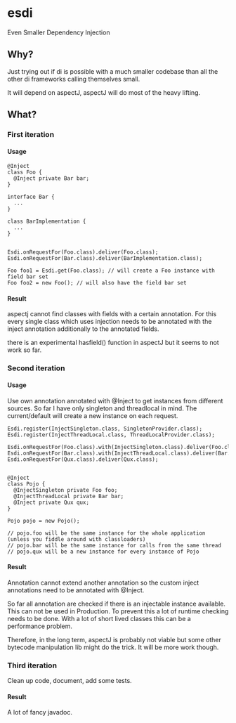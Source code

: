 esdi
====
Even Smaller Dependency Injection

Why?
----

Just trying out if di is possible with a much smaller codebase than all the other di frameworks calling themselves small.

It will depend on aspectJ, aspectJ will do most of the heavy lifting.


What?
-----

### First iteration

#### Usage
    
    @Inject
    class Foo {
      @Inject private Bar bar;
    }

    interface Bar {
      ...
    }

    class BarImplementation {
      ...
    }

    
    Esdi.onRequestFor(Foo.class).deliver(Foo.class); 
    Esdi.onRequestFor(Bar.class).deliver(BarImplementation.class);

    Foo foo1 = Esdi.get(Foo.class); // will create a Foo instance with field bar set
    Foo foo2 = new Foo(); // will also have the field bar set
    
#### Result

aspectj cannot find classes with fields with a certain annotation. For this every single class which uses injection
needs to be annotated with the inject annotation additionally to the annotated fields.

there is an experimental hasfield() function in aspectJ but it seems to not work so far.


### Second iteration

#### Usage

Use own annotation annotated with @Inject to get instances from different sources.
So far I have only singleton and threadlocal in mind. The current/default will create a new instance on each request.
    
    Esdi.register(InjectSingleton.class, SingletonProvider.class);
    Esdi.register(InjectThreadLocal.class, ThreadLocalProvider.class);
    
    Esdi.onRequestFor(Foo.class).with(InjectSingleton.class).deliver(Foo.class);
    Esdi.onRequestFor(Bar.class).with(InjectThreadLocal.class).deliver(Bar.class);
    Esdi.onRequestFor(Qux.class).deliver(Qux.class);
    
    
    @Inject
    class Pojo {
      @InjectSingleton private Foo foo;
      @InjectThreadLocal private Bar bar;
      @Inject private Qux qux;
    }
    
    Pojo pojo = new Pojo();
    
    // pojo.foo will be the same instance for the whole application (unless you fiddle around with classloaders)
    // pojo.bar will be the same instance for calls from the same thread
    // pojo.qux will be a new instance for every instance of Pojo
    
#### Result

Annotation cannot extend another annotation so the custom inject annotations need to be annotated with @Inject.

So far all annotation are checked if there is an injectable instance available. This can not be used in Production. To
prevent this a lot of runtime checking needs to be done. With a lot of short lived classes this can be a performance
problem.

Therefore, in the long term, aspectJ is probably not viable but some other bytecode manipulation lib might do the trick.
It will be more work though.

### Third iteration

Clean up code, document, add some tests.
    
#### Result

A lot of fancy javadoc.    
    
